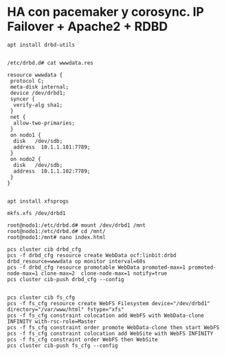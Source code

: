 # HA con pacemaker y corosync. IP Failover + Apache2 + RDBD

    apt install drbd-utils
  
  
    /etc/drbd.d# cat wwwdata.res 
  
    resource wwwdata {
     protocol C;
     meta-disk internal;
     device /dev/drbd1;
     syncer {
      verify-alg sha1;
     }
     net {
      allow-two-primaries;
     }
     on nodo1 {
      disk   /dev/sdb;
      address  10.1.1.101:7789;
     }
     on nodo2 {
      disk   /dev/sdb;
      address  10.1.1.102:7789;
     }
    }
  
  
    apt install xfsprogs
  
    mkfs.xfs /dev/drbd1
  
    root@nodo1:/etc/drbd.d# mount /dev/drbd1 /mnt
    root@nodo1:/etc/drbd.d# cd /mnt/
    root@nodo1:/mnt# nano index.html
  
    pcs cluster cib drbd_cfg
    pcs -f drbd_cfg resource create WebData ocf:linbit:drbd drbd_resource=wwwdata op monitor interval=60s
    pcs -f drbd_cfg resource promotable WebData promoted-max=1 promoted-node-max=1 clone-max=2  clone-node-max=1 notify=true
    pcs cluster cib-push drbd_cfg --config
  
  
    pcs cluster cib fs_cfg
    pcs -f fs_cfg resource create WebFS Filesystem device="/dev/drbd1" directory="/var/www/html" fstype="xfs"
    pcs -f fs_cfg constraint colocation add WebFS with WebData-clone INFINITY with-rsc-role=Master
    pcs -f fs_cfg constraint order promote WebData-clone then start WebFS
    pcs -f fs_cfg constraint colocation add WebSite with WebFS INFINITY
    pcs -f fs_cfg constraint order WebFS then WebSite
    pcs cluster cib-push fs_cfg --config
  
  
  
  